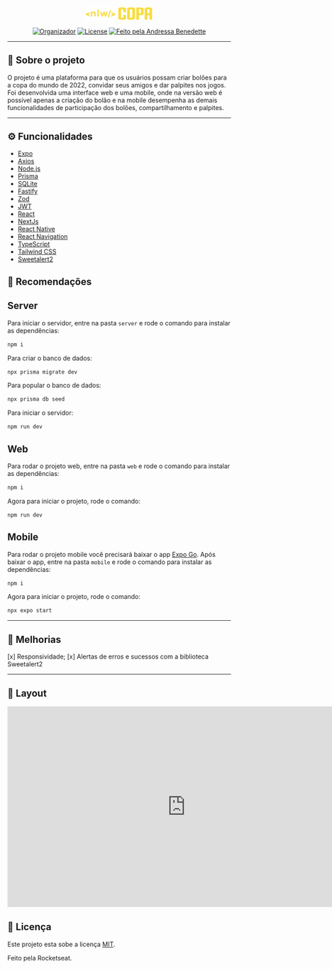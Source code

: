 <p align="center">
  <a href="" rel="noopener">
 <img src=".github/logo.svg" alt="NLW Copa" width="150px"></a>
</p>

<div align="center">

[![Organizador](https://img.shields.io/static/v1?label=Realização&message=rocketseat&color=blueviolet)](sdf)
[![License](https://img.shields.io/badge/license-MIT-blue.svg)](LICENSE.md)
<a href="https://rocketseat.com.br">
<img alt="Feito pela Andressa Benedette" src="https://img.shields.io/badge/feito%20por-Andressa%20Benedette-%237519C1?style=flat-square&">
</a>

</div>

---

## 📱 Sobre o projeto

<p>O projeto é uma plataforma para que os usuários possam criar bolões para a copa do mundo de 2022, convidar seus amigos e dar palpites nos jogos. Foi desenvolvida uma interface web e uma mobile, onde na versão web é possível apenas a criação do bolão e na mobile desempenha as demais funcionalidades de participação dos bolões, compartilhamento e palpites. </p>

---

## ⚙️ Funcionalidades

- [Expo](https://expo.io/)
- [Axios](https://axios-http.com/)
- [Node.js](https://nodejs.org/en/)
- [Prisma](https://www.prisma.io/)
- [SQLite](https://www.sqlite.org/index.html)
- [Fastify](https://www.fastify.io/)
- [Zod](https://zod.dev/)
- [JWT](https://jwt.io/)
- [React](https://pt-br.reactjs.org/)
- [NextJs](https://nextjs.org/)
- [React Native](https://reactnative.dev/)
- [React Navigation](https://reactnavigation.org/)
- [TypeScript](https://www.typescriptlang.org/)
- [Tailwind CSS](https://tailwindcss.com/)
- [Sweetalert2](https://sweetalert2.github.io/)

## 🚀 Recomendações

## Server

Para iniciar o servidor, entre na pasta `server` e rode o comando para instalar as dependências:

```bash
npm i
```

Para criar o banco de dados:

```bash
npx prisma migrate dev
```

Para popular o banco de dados:

```bash
npx prisma db seed
```

Para iniciar o servidor:

```bash
npm run dev
```

## Web

Para rodar o projeto web, entre na pasta `web` e rode o comando para instalar as dependências:

```bash
npm i
```

Agora para iniciar o projeto, rode o comando:

```bash
npm run dev
```

## Mobile

Para rodar o projeto mobile você precisará baixar o app [Expo Go](https://expo.dev/client).
Após baixar o app, entre na pasta `mobile` e rode o comando para instalar as dependências:

```bash
npm i
```

Agora para iniciar o projeto, rode o comando:

```bash
npx expo start
```

---

## 🎉 Melhorias

[x] Responsividade;
[x] Alertas de erros e sucessos com a biblioteca Sweetalert2

---

## 🎨 Layout

<iframe style="border: 1px solid rgba(0, 0, 0, 0.1);" width="800" height="450" src="https://www.figma.com/embed?embed_host=share&url=https%3A%2F%2Fwww.figma.com%2Ffile%2Fqftv81RAPxUZS4YQBwCzy7%2FBol%25C3%25A3o-da-Copa-(Community)%3Fnode-id%3D301%253A254" allowfullscreen></iframe>

## 📝 Licença

Este projeto esta sobe a licença [MIT](./LICENSE).

Feito pela Rocketseat.
